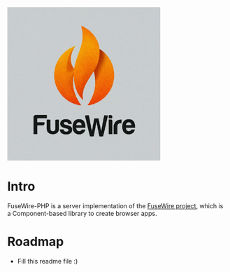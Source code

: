 <img src="https://github.com/josecanciani/fusewire/raw/3d21556764d532a3d981a209616d559e34cf121e/media/fusewire-full-original.jpeg" width="350px">

# Intro

FuseWire-PHP is a server implementation of the [FuseWire project](https://github.com/josecanciani/fusewire), which is a Component-based library to create browser apps.

# Roadmap

* Fill this readme file :)
